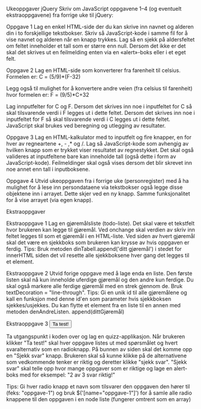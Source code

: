 Ukeoppgaver jQuery
Skriv om JavaScript oppgavene 1–4 (og eventuelt ekstraoppgavene) fra forrige uke til jQuery:

Oppgave 1
Lag en enkel HTML-side der du kan skrive inn navnet og alderen din i to forskjellige
tekstbokser. Skriv så JavaScript-kode i samme fil for å vise navnet og alderen når en knapp
trykkes. Lag så en sjekk på aldersfeltet om feltet inneholder et tall som er større enn null.
Dersom det ikke er det skal det skrives ut en feilmelding enten via en «alert»-boks eller i et
eget felt.


Oppgave 2
Lag en HTML-side som konverterer fra farenheit til celsius. Formelen er:
C = (5/9)*(F-32)

Legg også til mulighet for å konvertere andre veien (fra celsius til farenheit) hvor formelen er:
F = (9/5)*C+32

Lag innputfelter for C og F.
Dersom det skrives inn noe i inputfeltet for C så skal tilsvarende verdi i F legges ut i dette feltet.
Dersom det skrives inn noe i inputfeltet for F så skal tilsvarende verdi i C legges ut i dette feltet.
JavaScript skal brukes ved beregning og utlegging av resultater.

Oppgave 3
Lag en HTML-kalkulator med to inputfelt og fire knapper, en for hver av regneartene +, - ,* og /.
Lag så JavaScript-kode som avhengig av hvilken knapp som er trykket viser resultatet av
regnestykket. Det skal også valideres at inputfeltene bare kan inneholde tall (også dette i form
av JavaScript-kode). Feilmeldinger skal også vises dersom det blir skrevet inn noe annet enn tall i
inputboksene.

Oppgave 4
Utvid ukeoppgaven fra i forrige uke (personregister) med å ha mulighet for å lese inn persondataene 
via tekstbokser også legge disse objektene inn i arrayet. Dette skjer ved en ny knapp.
Samme funksjonalitet for å vise arrayet (via egen knapp).


Ekstraoppgaver

Ekstraoppgave 1
Lag en gjøremålsliste (todo-liste). Det skal være et tekstfelt hvor brukeren kan legge til gjøremål. 
Ved onchange skal verdien av skriv inn feltet legges til som et gjøremål i en HTML-liste. Ved siden av hvert gjøremål
skal det være en sjekkboks som brukeren kan krysse av hvis oppgaven er ferdig.
Tips: Bruk metoden dinTabell.append('ditt gjøremål') i stedet for innerHTML siden det vil resette alle 
sjekkboksene hver gang det legges til et element.

Ekstraoppgave 2
Utvid forige oppgave med å lage enda en liste. 
Den første listen skal nå kun inneholde uferdige gjøremål og den andre kun ferdige. 
Du skal også markere alle ferdige gjøremål med en strek gjennom de. Bruk textDecoration = "line-through".
Tips: Gi en unik id til alle gjøremålene og kall en funksjon med denne id'en som parameter 
hvis sjekkboksen sjekkes/usjekkes. Du kan flytte et element fra en liste til en annen med metoden denAndreListen.
append(dittGjøremål)

Ekstraoppgave 3
<button onclick="skrivUtOppgaver()">Ta test!</button>
<ul id="liste"></ul>
<script>

        const liste = $('#liste')
        const oppgaver = []

        const oppgave1 = {
            sporsmol: "Når er frist for oblig 1?",
            alternativer: ['1. Februar', '6. Februar', '12. Februar'],
            riktigIndex: 2
        }

        const oppgave2 = {
            sporsmol: "Hvor mange obliger er det i dette faget?",
            alternativer: ['3', '5', 'ingen', '2'],
            riktigIndex: 0
        }

        const oppgave3 = {
            sporsmol: "Hva står API for?",
            alternativer: ['App Program Instruction', 'Application Programming Interface', 'Det er ikke en forkortelse'],
            riktigIndex: 1
        }

        oppgaver.push(oppgave1)
        oppgaver.push(oppgave2)
        oppgaver.push(oppgave3)
</script>
Ta utgangspunkt i koden over og lag en quizz-applikasjon. Når brukeren klikker "Ta test!" skal hver oppgave listes ut med spørsmålet 
og hvert svaralternativ som en radioknapp. På bunnen av siden skal det komme opp en "Sjekk svar" knapp.
Brukeren skal så kunne klikke på de alternativene som vedkommende tenker er riktig og deretter klikke "sjekk svar". "Sjekk svar" skal telle opp hvor mange oppgaver 
som er riktige og lage en alert-boks med for eksempel: "2 av 3 svar riktig!"  

Tips: Gi hver radio knapp et navn som tilsvarer den oppgaven den hører til (feks: "oppgave-1") og
bruk $('[name="oppgave-1"]') for å samle alle radio knappene til den oppgaven i en node liste (fungerer omtrent som en array)
